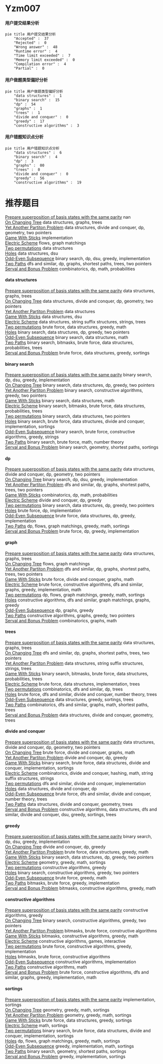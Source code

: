 # Yzm007
<!-- tabs:start -->
#### **用户提交结果分析**

```mermaid
pie title 用户提交结果分析
    "Accepted" :  37
    "Rejected" :  0
    "Wrong answer" :  48
    "Runtime error" :  4
    "Time limit exceeded" :  7
    "Memory limit exceeded" :  0
    "Compilation error" :  4
    "Partial" :  0
```
#### **用户做题类型偏好分析**

```mermaid
pie title 用户做题类型偏好分析
    "data structures" :  1
    "binary search" :  15
    "dp" :  54
    "graphs" :  1
    "trees" :  1
    "divide and conquer" :  0
    "greedy" :  17
    "constructive algorithms" :  3
```
#### **用户错题知识点分析**

```mermaid
pie title 用户错题知识点分析
    "data structures" :  6
    "binary search" :  4
    "dp" :  3
    "graphs" :  00
    "trees" :  0
    "divide and conquer" :  0
    "greedy" :  56
    "constructive algorithms" :  19
```
<!-- tabs:end -->
# 推荐题目
[Prepare superposition of basis states with the same parity](http://codeforces.com/problemset/problem/1357/C2)		nan		  
[On Changing Tree](http://codeforces.com/problemset/problem/396/C)		data structures,
                        graphs,
                        trees		  
[Yet Another Partiton Problem](http://codeforces.com/problemset/problem/1175/G)		data structures,
                        divide and conquer,
                        dp,
                        geometry,
                        two pointers		  
[Game With Sticks](http://codeforces.com/problemset/problem/451/A)		implementation		  
[Electric Scheme](http://codeforces.com/problemset/problem/1054/F)		flows,
                        graph matchings		  
[Two permutations](http://codeforces.com/problemset/problem/323/C)		data structures		  
[Holes](http://codeforces.com/problemset/problem/13/E)		data structures,
                        dsu		  
[Odd-Even Subsequence](http://codeforces.com/problemset/problem/1370/D)		binary search,
                        dp,
                        dsu,
                        greedy,
                        implementation		  
[Two Paths](http://codeforces.com/problemset/problem/14/D)		dfs and similar,
                        dp,
                        graphs,
                        shortest paths,
                        trees,
                        two pointers		  
[Serval and Bonus Problem](http://codeforces.com/problemset/problem/1153/F)		combinatorics,
                        dp,
                        math,
                        probabilities		  
<!-- tabs:start -->
#### **data structures**
[Prepare superposition of basis states with the same parity](http://codeforces.com/problemset/problem/396/C)		data structures,
                        graphs,
                        trees		  
[On Changing Tree](http://codeforces.com/problemset/problem/1175/G)		data structures,
                        divide and conquer,
                        dp,
                        geometry,
                        two pointers		  
[Yet Another Partiton Problem](http://codeforces.com/problemset/problem/323/C)		data structures		  
[Game With Sticks](http://codeforces.com/problemset/problem/13/E)		data structures,
                        dsu		  
[Electric Scheme](http://codeforces.com/problemset/problem/547/E)		data structures,
                        string suffix structures,
                        strings,
                        trees		  
[Two permutations](http://codeforces.com/problemset/problem/1499/C)		brute force,
                        data structures,
                        greedy,
                        math		  
[Holes](http://codeforces.com/problemset/problem/1492/C)		binary search,
                        data structures,
                        dp,
                        greedy,
                        two pointers		  
[Odd-Even Subsequence](http://codeforces.com/problemset/problem/1490/G)		binary search,
                        data structures,
                        math		  
[Two Paths](http://codeforces.com/problemset/problem/1479/D)		binary search,
                        bitmasks,
                        brute force,
                        data structures,
                        probabilities,
                        trees		  
[Serval and Bonus Problem](http://codeforces.com/problemset/problem/1497/A)		brute force,
                        data structures,
                        greedy,
                        sortings		  
#### **binary search**
[Prepare superposition of basis states with the same parity](http://codeforces.com/problemset/problem/1370/D)		binary search,
                        dp,
                        dsu,
                        greedy,
                        implementation		  
[On Changing Tree](http://codeforces.com/problemset/problem/1492/C)		binary search,
                        data structures,
                        dp,
                        greedy,
                        two pointers		  
[Yet Another Partiton Problem](http://codeforces.com/problemset/problem/1463/D)		binary search,
                        constructive algorithms,
                        greedy,
                        two pointers		  
[Game With Sticks](http://codeforces.com/problemset/problem/1490/G)		binary search,
                        data structures,
                        math		  
[Electric Scheme](http://codeforces.com/problemset/problem/1479/D)		binary search,
                        bitmasks,
                        brute force,
                        data structures,
                        probabilities,
                        trees		  
[Two permutations](http://codeforces.com/problemset/problem/1436/E)		binary search,
                        data structures,
                        two pointers		  
[Holes](http://codeforces.com/problemset/problem/1461/D)		binary search,
                        brute force,
                        data structures,
                        divide and conquer,
                        implementation,
                        sortings		  
[Odd-Even Subsequence](http://codeforces.com/problemset/problem/1493/C)		binary search,
                        brute force,
                        constructive algorithms,
                        greedy,
                        strings		  
[Two Paths](http://codeforces.com/problemset/problem/1487/D)		binary search,
                        brute force,
                        math,
                        number theory		  
[Serval and Bonus Problem](http://codeforces.com/problemset/problem/1486/B)		binary search,
                        geometry,
                        shortest paths,
                        sortings		  
#### **dp**
[Prepare superposition of basis states with the same parity](http://codeforces.com/problemset/problem/1175/G)		data structures,
                        divide and conquer,
                        dp,
                        geometry,
                        two pointers		  
[On Changing Tree](http://codeforces.com/problemset/problem/1370/D)		binary search,
                        dp,
                        dsu,
                        greedy,
                        implementation		  
[Yet Another Partiton Problem](http://codeforces.com/problemset/problem/14/D)		dfs and similar,
                        dp,
                        graphs,
                        shortest paths,
                        trees,
                        two pointers		  
[Game With Sticks](http://codeforces.com/problemset/problem/1153/F)		combinatorics,
                        dp,
                        math,
                        probabilities		  
[Electric Scheme](http://codeforces.com/problemset/problem/448/C)		divide and conquer,
                        dp,
                        greedy		  
[Two permutations](http://codeforces.com/problemset/problem/1492/C)		binary search,
                        data structures,
                        dp,
                        greedy,
                        two pointers		  
[Holes](https://codeforces.com/contest/1457/problem/C)		brute force,
                        dp,
                        implementation		  
[Odd-Even Subsequence](http://codeforces.com/problemset/problem/1491/C)		brute force,
                        data structures,
                        dp,
                        greedy,
                        implementation		  
[Two Paths](http://codeforces.com/problemset/problem/1437/C)		dp,
                        flows,
                        graph matchings,
                        greedy,
                        math,
                        sortings		  
[Serval and Bonus Problem](http://codeforces.com/problemset/problem/1499/B)		brute force,
                        dp,
                        greedy,
                        implementation		  
#### **graph**
[Prepare superposition of basis states with the same parity](http://codeforces.com/problemset/problem/396/C)		data structures,
                        graphs,
                        trees		  
[On Changing Tree](http://codeforces.com/problemset/problem/1054/F)		flows,
                        graph matchings		  
[Yet Another Partiton Problem](http://codeforces.com/problemset/problem/14/D)		dfs and similar,
                        dp,
                        graphs,
                        shortest paths,
                        trees,
                        two pointers		  
[Game With Sticks](http://codeforces.com/problemset/problem/1268/D)		brute force,
                        divide and conquer,
                        graphs,
                        math		  
[Electric Scheme](http://codeforces.com/problemset/problem/1487/C)		brute force,
                        constructive algorithms,
                        dfs and similar,
                        graphs,
                        greedy,
                        implementation,
                        math		  
[Two permutations](http://codeforces.com/problemset/problem/1437/C)		dp,
                        flows,
                        graph matchings,
                        greedy,
                        math,
                        sortings		  
[Holes](http://codeforces.com/problemset/problem/1470/D)		constructive algorithms,
                        dfs and similar,
                        graph matchings,
                        graphs,
                        greedy		  
[Odd-Even Subsequence](http://codeforces.com/problemset/problem/1476/C)		dp,
                        graphs,
                        greedy		  
[Two Paths](http://codeforces.com/problemset/problem/1304/D)		constructive algorithms,
                        graphs,
                        greedy,
                        two pointers		  
[Serval and Bonus Problem](http://codeforces.com/problemset/problem/1475/C)		combinatorics,
                        graphs,
                        math		  
#### **trees**
[Prepare superposition of basis states with the same parity](http://codeforces.com/problemset/problem/396/C)		data structures,
                        graphs,
                        trees		  
[On Changing Tree](http://codeforces.com/problemset/problem/14/D)		dfs and similar,
                        dp,
                        graphs,
                        shortest paths,
                        trees,
                        two pointers		  
[Yet Another Partiton Problem](http://codeforces.com/problemset/problem/547/E)		data structures,
                        string suffix structures,
                        strings,
                        trees		  
[Game With Sticks](http://codeforces.com/problemset/problem/1479/D)		binary search,
                        bitmasks,
                        brute force,
                        data structures,
                        probabilities,
                        trees		  
[Electric Scheme](http://codeforces.com/problemset/problem/1511/C)		brute force,
                        data structures,
                        implementation,
                        trees		  
[Two permutations](http://codeforces.com/problemset/problem/1499/F)		combinatorics,
                        dfs and similar,
                        dp,
                        trees		  
[Holes](http://codeforces.com/problemset/problem/1491/E)		brute force,
                        dfs and similar,
                        divide and conquer,
                        number theory,
                        trees		  
[Odd-Even Subsequence](http://codeforces.com/problemset/problem/1466/D)		data structures,
                        greedy,
                        sortings,
                        trees		  
[Two Paths](http://codeforces.com/problemset/problem/1495/D)		combinatorics,
                        dfs and similar,
                        graphs,
                        math,
                        shortest paths,
                        trees		  
[Serval and Bonus Problem](http://codeforces.com/problemset/problem/1303/G)		data structures,
                        divide and conquer,
                        geometry,
                        trees		  
#### **divide and conquer**
[Prepare superposition of basis states with the same parity](http://codeforces.com/problemset/problem/1175/G)		data structures,
                        divide and conquer,
                        dp,
                        geometry,
                        two pointers		  
[On Changing Tree](http://codeforces.com/problemset/problem/1268/D)		brute force,
                        divide and conquer,
                        graphs,
                        math		  
[Yet Another Partiton Problem](http://codeforces.com/problemset/problem/448/C)		divide and conquer,
                        dp,
                        greedy		  
[Game With Sticks](http://codeforces.com/problemset/problem/1461/D)		binary search,
                        brute force,
                        data structures,
                        divide and conquer,
                        implementation,
                        sortings		  
[Electric Scheme](http://codeforces.com/problemset/problem/1466/G)		combinatorics,
                        divide and conquer,
                        hashing,
                        math,
                        string suffix structures,
                        strings		  
[Two permutations](http://codeforces.com/problemset/problem/1490/D)		dfs and similar,
                        divide and conquer,
                        implementation		  
[Holes](https://codeforces.com/contest/1483/problem/C)		data structures,
                        divide and conquer,
                        dp		  
[Odd-Even Subsequence](http://codeforces.com/problemset/problem/1491/E)		brute force,
                        dfs and similar,
                        divide and conquer,
                        number theory,
                        trees		  
[Two Paths](http://codeforces.com/problemset/problem/1303/G)		data structures,
                        divide and conquer,
                        geometry,
                        trees		  
[Serval and Bonus Problem](http://codeforces.com/problemset/problem/1494/D)		constructive algorithms,
                        data structures,
                        dfs and similar,
                        divide and conquer,
                        dsu,
                        greedy,
                        sortings,
                        trees		  
#### **greedy**
[Prepare superposition of basis states with the same parity](http://codeforces.com/problemset/problem/1370/D)		binary search,
                        dp,
                        dsu,
                        greedy,
                        implementation		  
[On Changing Tree](http://codeforces.com/problemset/problem/448/C)		divide and conquer,
                        dp,
                        greedy		  
[Yet Another Partiton Problem](http://codeforces.com/problemset/problem/1499/C)		brute force,
                        data structures,
                        greedy,
                        math		  
[Game With Sticks](http://codeforces.com/problemset/problem/1492/C)		binary search,
                        data structures,
                        dp,
                        greedy,
                        two pointers		  
[Electric Scheme](https://codeforces.com/contest/1496/problem/C)		geometry,
                        greedy,
                        math,
                        sortings		  
[Two permutations](http://codeforces.com/problemset/problem/1493/A)		constructive algorithms,
                        greedy		  
[Holes](http://codeforces.com/problemset/problem/1463/D)		binary search,
                        constructive algorithms,
                        greedy,
                        two pointers		  
[Odd-Even Subsequence](http://codeforces.com/problemset/problem/1462/C)		brute force,
                        greedy,
                        math		  
[Two Paths](http://codeforces.com/problemset/problem/1494/B)		bitmasks,
                        brute force,
                        greedy,
                        implementation		  
[Serval and Bonus Problem](http://codeforces.com/problemset/problem/1492/D)		bitmasks,
                        constructive algorithms,
                        greedy,
                        math		  
#### **constructive algorithms**
[Prepare superposition of basis states with the same parity](http://codeforces.com/problemset/problem/1493/A)		constructive algorithms,
                        greedy		  
[On Changing Tree](http://codeforces.com/problemset/problem/1463/D)		binary search,
                        constructive algorithms,
                        greedy,
                        two pointers		  
[Yet Another Partiton Problem](https://codeforces.com/contest/1456/problem/B)		bitmasks,
                        brute force,
                        constructive algorithms		  
[Game With Sticks](http://codeforces.com/problemset/problem/1492/D)		bitmasks,
                        constructive algorithms,
                        greedy,
                        math		  
[Electric Scheme](https://codeforces.com/contest/1504/problem/D)		constructive algorithms,
                        games,
                        interactive		  
[Two permutations](https://codeforces.com/contest/1483/problem/A)		brute force,
                        constructive algorithms,
                        greedy,
                        implementation		  
[Holes](https://codeforces.com/contest/1457/problem/D)		bitmasks,
                        brute force,
                        constructive algorithms		  
[Odd-Even Subsequence](http://codeforces.com/problemset/problem/1513/A)		constructive algorithms,
                        implementation		  
[Two Paths](http://codeforces.com/problemset/problem/1473/C)		constructive algorithms,
                        math		  
[Serval and Bonus Problem](http://codeforces.com/problemset/problem/1487/C)		brute force,
                        constructive algorithms,
                        dfs and similar,
                        graphs,
                        greedy,
                        implementation,
                        math		  
#### **sortings**
[Prepare superposition of basis states with the same parity](http://codeforces.com/problemset/problem/714/B)		implementation,
                        sortings		  
[On Changing Tree](https://codeforces.com/contest/1496/problem/C)		geometry,
                        greedy,
                        math,
                        sortings		  
[Yet Another Partiton Problem](http://codeforces.com/problemset/problem/1495/A)		geometry,
                        greedy,
                        math,
                        sortings		  
[Game With Sticks](http://codeforces.com/problemset/problem/1497/A)		brute force,
                        data structures,
                        greedy,
                        sortings		  
[Electric Scheme](http://codeforces.com/problemset/problem/1427/A)		math,
                        sortings		  
[Two permutations](http://codeforces.com/problemset/problem/1461/D)		binary search,
                        brute force,
                        data structures,
                        divide and conquer,
                        implementation,
                        sortings		  
[Holes](http://codeforces.com/problemset/problem/1437/C)		dp,
                        flows,
                        graph matchings,
                        greedy,
                        math,
                        sortings		  
[Odd-Even Subsequence](http://codeforces.com/problemset/problem/1473/A)		greedy,
                        implementation,
                        math,
                        sortings		  
[Two Paths](http://codeforces.com/problemset/problem/1486/B)		binary search,
                        geometry,
                        shortest paths,
                        sortings		  
[Serval and Bonus Problem](http://codeforces.com/problemset/problem/1480/B)		greedy,
                        implementation,
                        sortings		  
<!-- tabs:end -->
